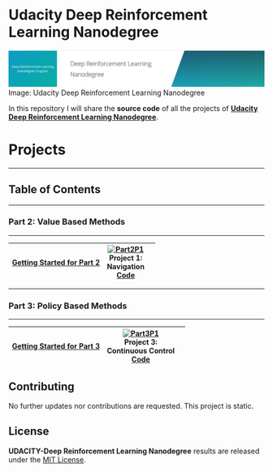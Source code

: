 # Udacity Deep Reinforcement Learning Nanodegree 

![DRL](./Part3_Project/img/Header_DRL.JPG)  
Image: Udacity Deep Reinforcement Learning Nanodegree  

In this repository I will share the **source code** of all the projects of **[Udacity Deep Reinforcement Learning Nanodegree](https://eu.udacity.com/course/deep-reinforcement-learning-nanodegree--nd893)**.  

# Projects  

--- 
## Table of Contents

----  

### Part 2: Value Based Methods

----  

| [Getting Started for Part 2](./Part2_How_to_get_started)       | [![Part2P1](./Part2_Project_Navigation/img/Trained_agent_banana_env_PER_Dueling_DDQN_V01.gif)](./Part2_Project_Navigation/results/white.webm)<br>**Project 1:<br>Navigation**<br>[Code](./Part2_Project_Navigation)       |        |
| :---:         |     :---:      |          :---: |

---  

### Part 3: Policy Based Methods

----  

| [Getting Started for Part 3](./Part3_How_to_get_started)       | [![Part3P1](./Part3_Project_Continous_Control/img/Continuous_Control_trained_agent_action.gif)](./Part3_Project_Continous_Control/)<br>**Project 3:<br>Continuous Control**<br>[Code](./Part3_Project_Continuous_Control)       |        |
| :---:         |     :---:      |          :---: |

## Contributing

No further updates nor contributions are requested.  This project is static.

## License

**UDACITY-Deep Reinforcement Learning Nanodegree** results are released under the [MIT License](./LICENSE).